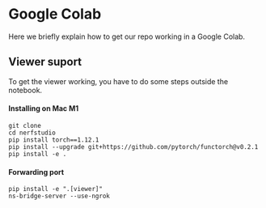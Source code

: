 # Google Colab

Here we briefly explain how to get our repo working in a Google Colab.

## Viewer suport

To get the viewer working, you have to do some steps outside the notebook.

#### Installing on Mac M1

```
git clone
cd nerfstudio
pip install torch==1.12.1
pip install --upgrade git+https://github.com/pytorch/functorch@v0.2.1
pip install -e .
```

#### Forwarding port

```
pip install -e ".[viewer]"
ns-bridge-server --use-ngrok
```
